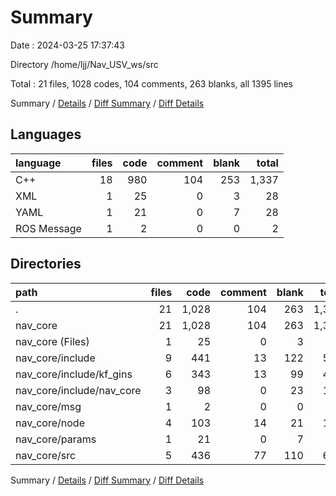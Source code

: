 # Summary

Date : 2024-03-25 17:37:43

Directory /home/ljj/Nav_USV_ws/src

Total : 21 files,  1028 codes, 104 comments, 263 blanks, all 1395 lines

Summary / [Details](details.md) / [Diff Summary](diff.md) / [Diff Details](diff-details.md)

## Languages
| language | files | code | comment | blank | total |
| :--- | ---: | ---: | ---: | ---: | ---: |
| C++ | 18 | 980 | 104 | 253 | 1,337 |
| XML | 1 | 25 | 0 | 3 | 28 |
| YAML | 1 | 21 | 0 | 7 | 28 |
| ROS Message | 1 | 2 | 0 | 0 | 2 |

## Directories
| path | files | code | comment | blank | total |
| :--- | ---: | ---: | ---: | ---: | ---: |
| . | 21 | 1,028 | 104 | 263 | 1,395 |
| nav_core | 21 | 1,028 | 104 | 263 | 1,395 |
| nav_core (Files) | 1 | 25 | 0 | 3 | 28 |
| nav_core/include | 9 | 441 | 13 | 122 | 576 |
| nav_core/include/kf_gins | 6 | 343 | 13 | 99 | 455 |
| nav_core/include/nav_core | 3 | 98 | 0 | 23 | 121 |
| nav_core/msg | 1 | 2 | 0 | 0 | 2 |
| nav_core/node | 4 | 103 | 14 | 21 | 138 |
| nav_core/params | 1 | 21 | 0 | 7 | 28 |
| nav_core/src | 5 | 436 | 77 | 110 | 623 |

Summary / [Details](details.md) / [Diff Summary](diff.md) / [Diff Details](diff-details.md)